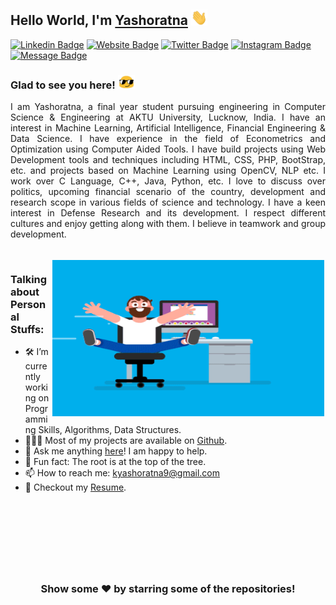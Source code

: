 ## Hello World, I'm [Yashoratna](http://bit.ly/kyratna) <img src="https://raw.githubusercontent.com/kyratna/kyratna/master/gifs/Hi.gif" width="26px">

[![Linkedin Badge](https://img.shields.io/badge/-Kumar%20Yashoratna-0e76a8?style=flat-square&logo=Linkedin&logoColor=white)](https://linkedin.com/in/kyratna)
[![Website Badge](https://img.shields.io/badge/Portfolio%20Website-3b5998?style=flat-square&logo=google-chrome&logoColor=white)](https://yashoratna.ml)
[![Twitter Badge](https://img.shields.io/badge/-@ky__ratna-00acee?style=flat-square&logo=Twitter&logoColor=white)](https://twitter.com/ky_ratna)
[![Instagram Badge](https://img.shields.io/badge/-@ky__ratna-e4405f?style=flat-square&logo=Instagram&logoColor=white)](https://instagram.com/ky_ratna/)
[![Message Badge](https://img.shields.io/badge/-drop%20a%20message-545454?style=flat-square&logo=whatsapp&logoColor=white)](http://bit.ly/kyratna/#conscr)

### Glad to see you here! <img src="https://raw.githubusercontent.com/kyratna/kyratna/master/gifs/emoji.gif" width="27px">

<p style='text-align: justify;'>
I am Yashoratna, a final year student pursuing engineering in Computer Science & Engineering at AKTU University, Lucknow, India.
I have an interest in Machine Learning, Artificial Intelligence, Financial Engineering & Data Science. I have experience in the field of Econometrics and Optimization using Computer Aided Tools. I have build projects using Web Development tools and techniques including HTML, CSS, PHP, BootStrap, etc. and projects based on Machine Learning using OpenCV, NLP etc. I work over C Language, C++, Java, Python, etc. 
I love to discuss over politics, upcoming financial scenario of the country, development and research scope in various fields of science and technology. I have a keen interest in Defense Research and its development. I respect different cultures and enjoy getting along with them. I believe in teamwork and group development.
</p>

<br>
<img style="margin:2px" align="right" height="250" width="435" alt="" src="https://raw.githubusercontent.com/kyratna/kyratna/master/gifs/coder.gif" />


### Talking about Personal Stuffs:

- 🛠 I’m currently working on Programming Skills, Algorithms, Data Structures.
- 👨🏻‍💻 Most of my projects are available on [Github](https://github.com/kyratna).
- 💬 Ask me anything [here](https://github.com/kyratna/kyratna/issues/1#issue-679733809)! I am happy to help.
- 👾 Fun fact: The root is at the top of the tree.
- 📫 How to reach me: kyashoratna9@gmail.com
- 📝 Checkout my [Resume](http://bit.ly/cv_yashoratna).

<br>

<!-- ### Languages and Tools:

<code><img height="25" src="https://raw.githubusercontent.com/github/explore/80688e429a7d4ef2fca1e82350fe8e3517d3494d/topics/cpp/cpp.png" alt="cpp"></code>
<code><img height="25" src="https://raw.githubusercontent.com/github/explore/80688e429a7d4ef2fca1e82350fe8e3517d3494d/topics/python/python.png" alt="python"></code>
<code><img height="25" src="https://raw.githubusercontent.com/github/explore/80688e429a7d4ef2fca1e82350fe8e3517d3494d/topics/html/html.png" alt="html"></code>
<code><img height="25" src="https://raw.githubusercontent.com/github/explore/80688e429a7d4ef2fca1e82350fe8e3517d3494d/topics/css/css.png" alt="css"></code>
<code><img height="25" src="https://raw.githubusercontent.com/github/explore/80688e429a7d4ef2fca1e82350fe8e3517d3494d/topics/javascript/javascript.png" alt="javascript"></code>
<code><img height="25" src="https://raw.githubusercontent.com/github/explore/80688e429a7d4ef2fca1e82350fe8e3517d3494d/topics/react/react.png" alt="react"></code>
<code><img height="25" src="https://raw.githubusercontent.com/github/explore/80688e429a7d4ef2fca1e82350fe8e3517d3494d/topics/graphql/graphql.png" alt="graphql"></code>
<code><img height="25" src="https://raw.githubusercontent.com/github/explore/80688e429a7d4ef2fca1e82350fe8e3517d3494d/topics/nodejs/nodejs.png" alt="nodejs"></code>
<code><img height="25" src="https://raw.githubusercontent.com/github/explore/80688e429a7d4ef2fca1e82350fe8e3517d3494d/topics/npm/npm.png" alt="nodejs"></code>
<code><img height="25" src="https://raw.githubusercontent.com/github/explore/80688e429a7d4ef2fca1e82350fe8e3517d3494d/topics/sql/sql.png" alt="sql"></code>
<code><img height="25" src="https://encrypted-tbn0.gstatic.com/images?q=tbn%3AANd9GcSTTzPAw-55ssm1Im594xYZ9eRQu2JylrkYLg&usqp=CAU" alt="mongodb"></code>
<code><img height="25" src="https://raw.githubusercontent.com/github/explore/80688e429a7d4ef2fca1e82350fe8e3517d3494d/topics/visual-studio-code/visual-studio-code.png" alt="vscode"></code>
<code><img height="25" src="https://raw.githubusercontent.com/github/explore/80688e429a7d4ef2fca1e82350fe8e3517d3494d/topics/git/git.png" alt="git"></code>
<code><img height="25" src="https://raw.githubusercontent.com/github/explore/80688e429a7d4ef2fca1e82350fe8e3517d3494d/topics/github-api/github-api.png" alt="github"></code>
<code><img height="25" src="https://raw.githubusercontent.com/github/explore/80688e429a7d4ef2fca1e82350fe8e3517d3494d/topics/terminal/terminal.png" alt="terminal"></code> -->

<br>

#

<div align="center">
<img alt="" src="https://github-readme-stats.vercel.app/api?username=kyratna&show_icons=true&hide_border=true" />

#

### Show some ❤️ by starring some of the repositories!

</div>
